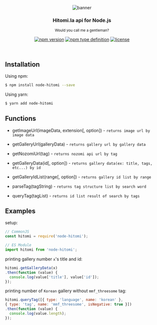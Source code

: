 <div align='center'>
<img src='https://cdn.h2owr.xyz/images/node-hitomi/banner.png' alt='banner'/>
<h3>Hitomi.la api for Node.js</h3>
<sup>Would you call me a gentleman?</sup>

[![npm version](https://img.shields.io/npm/v/node-hitomi?style=flat-square)](https://npmjs.org/package/node-hitomi)
[![npm type definition](https://img.shields.io/npm/types/node-hitomi?style=flat-square)](https://npmjs.org/package/node-hitomi)
[![license](https://img.shields.io/github/license/H2Owater425/node-hitomi?style=flat-square)](https://github.com/H2Owater425/node-hitomi/blob/main/LICENSE)
</div>

<br />

## Installation

Using npm:
```bash
$ npm install node-hitomi --save
```

Using yarn:
```bash
$ yarn add node-hitomi
```

## Functions

- getImageUrl(imageData, extension[, option]) - `returns image url by image data`

- getGalleryUrl(galleryData) - `returns gallery url by gallery data`

- getNozomiUrl(tag) - `returns nozomi api url by tag`

- getGalleryData(id[, option]) - `returns gallery data(ex: title, tags, etc...) by id`

- getGalleryIdList(range[, option]) - `returns gallery id list by range`

- parseTag(tagString) - `returns tag structure list by search word`

- queryTag(tagList) - `returns id list result of search by tags`

## Examples

setup:
```javascript
// CommonJS
const hitomi = require('node-hitomi');

// ES Module
import hitomi from 'node-hitomi';
```

printing gallery number `x`'s title and id:
```javascript
hitomi.getGalleryData(x)
.then(function (value) {
  console.log(value['title'], value['id']);
});
```

printing number of `Korean` gallery without `mmf_threesome` tag:
```javascript
hitomi.queryTag([{ type: 'language', name: 'korean' },
{ type: 'tag', name: 'mmf_threesome', isNegative: true }])
.then(function (value) {
  console.log(value.length);
});
```